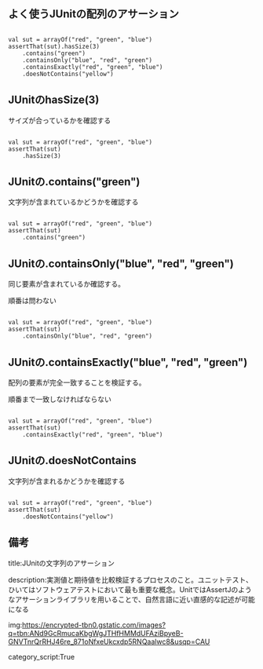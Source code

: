 




## よく使うJUnitの配列のアサーション


<pre><code>
val sut = arrayOf("red", "green", "blue")
assertThat(sut).hasSize(3)
    .contains("green")
    .containsOnly("blue", "red", "green")
    .containsExactly("red", "green", "blue")
    .doesNotContains("yellow")
</code></pre>


## JUnitのhasSize(3)

サイズが合っているかを確認する

<pre><code>
val sut = arrayOf("red", "green", "blue")
assertThat(sut)
    .hasSize(3)
</code></pre>


## JUnitの.contains("green")

文字列が含まれているかどうかを確認する

<pre><code>
val sut = arrayOf("red", "green", "blue")
assertThat(sut)
    .contains("green")
</code></pre>


## JUnitの.containsOnly("blue", "red", "green")

同じ要素が含まれているか確認する。

順番は問わない

<pre><code>
val sut = arrayOf("red", "green", "blue")
assertThat(sut)
    .containsOnly("blue", "red", "green")
</code></pre>



## JUnitの.containsExactly("blue", "red", "green")

配列の要素が完全一致することを検証する。

順番まで一致しなければならない

<pre><code>
val sut = arrayOf("red", "green", "blue")
assertThat(sut)
    .containsExactly("red", "green", "blue")
</code></pre>


## JUnitの.doesNotContains

文字列が含まれるかどうかを確認する

<pre><code>
val sut = arrayOf("red", "green", "blue")
assertThat(sut)
    .doesNotContains("yellow")
</code></pre>








## 備考

title:JUnitの文字列のアサーション

description:実測値と期待値を比較検証するプロセスのこと。ユニットテスト、ひいてはソフトウェアテストにおいて最も重要な概念。UnitではAssertJのようなアサーションライブラリを用いることで、自然言語に近い直感的な記述が可能になる


img:https://encrypted-tbn0.gstatic.com/images?q=tbn:ANd9GcRmucaKbgWgJTHfHMMdUFAziBpyeB-GNVTnrQrRHJ46re_871oNfxeUkcxdp5RNQaalwc8&usqp=CAU

category_script:True





